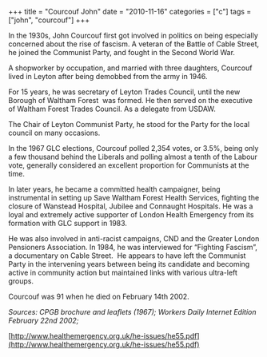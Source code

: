 +++
title = "Courcouf John"
date = "2010-11-16"
categories = ["c"]
tags = ["john", "courcouf"]
+++

In the 1930s, John Courcouf first got involved in politics on being especially concerned about the rise of fascism. A veteran of the Battle of Cable Street, he joined the Communist Party, and fought in the Second World War.

A shopworker by occupation, and married with three daughters, Courcouf lived in Leyton after being demobbed from the army in 1946.

For 15 years, he was secretary of Leyton Trades Council, until the new Borough of Waltham Forest  was formed. He then served on the executive of Waltham Forest Trades Council. As a delegate from USDAW.

The Chair of Leyton Communist Party, he stood for the Party for the local council on many occasions.

In the 1967 GLC elections, Courcouf polled 2,354 votes, or 3.5%, being only a few thousand behind the Liberals and polling almost a tenth of the Labour vote, generally considered an excellent proportion for Communists at the time.

In later years, he became a committed health campaigner, being instrumental in setting up Save Waltham Forest Health Services, fighting the closure of Wanstead Hospital, Jubilee and Connaught Hospitals. He was a loyal and extremely active supporter of London Health Emergency from its formation with GLC support in 1983.

He was also involved in anti-racist campaigns, CND and the Greater London Pensioners Association. In 1984, he was interviewed for “Fighting Fascism”, a documentary on Cable Street.  He appears to have left the Communist Party in the intervening years between being its candidate and becoming active in community action but maintained links with various ultra-left groups.

Courcouf was 91 when he died on February 14th 2002.

_Sources: CPGB brochure and leaflets (1967); Workers Daily Internet Edition February 22nd 2002;_

[http://www.healthemergency.org.uk/he-issues/he55.pdf](http://www.healthemergency.org.uk/he-issues/he55.pdf)
